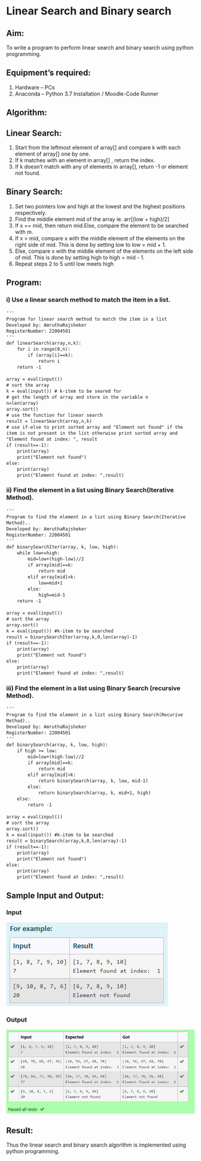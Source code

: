 # Linear Search and Binary search
## Aim:
To write a program to perform linear search and binary search using python programming.
## Equipment’s required:
1.	Hardware – PCs
2.	Anaconda – Python 3.7 Installation / Moodle-Code Runner
## Algorithm:
## Linear Search:
1.	Start from the leftmost element of array[] and compare k with each element of array[] one by one.
2.	If k matches with an element in array[] , return the index.
3.	If k doesn’t match with any of elements in array[], return -1 or element not found.
## Binary Search:
1.	Set two pointers low and high at the lowest and the highest positions respectively.
2.	Find the middle element mid of the array ie. arr[(low + high)/2]
3.	If x == mid, then return mid.Else, compare the element to be searched with m.
4.	If x > mid, compare x with the middle element of the elements on the right side of mid. This is done by setting low to low = mid + 1.
5.	Else, compare x with the middle element of the elements on the left side of mid. This is done by setting high to high = mid - 1.
6.	Repeat steps 2 to 5 until low meets high
## Program:
### i) Use a linear search method to match the item in a list.
```
''' 
Program for linear search method to match the item in a list
Developed by: AmruthaRajsheker
RegisterNumber: 22004501
'''
def linearSearch(array,n,k):
    for i in range(0,n):
        if (array[i]==k):
            return i
    return -1
        
array = eval(input())
# sort the array
k = eval(input()) # k-item to be seared for
# get the length of array and store in the variable n
n=len(array)
array.sort()
# use the function for linear search
result = linearSearch(array,n,k)
# use if-else to print sorted array and "Element not found" if the item is not present in the list otherwise print sorted array and "Element found at index: ", result
if (result==-1):
    print(array)
    print("Element not found")
else:
    print(array)
    print("Element found at index: ",result)

```
### ii) Find the element in a list using Binary Search(Iterative Method).
```
''' 
Program to find the element in a list using Binary Search(Iterative Method)..
Developed by: AmruthaRajsheker
RegisterNumber: 22004501
'''
def binarySearchIter(array, k, low, high):
    while low<=high:
        mid=low+(high-low)//2
        if array[mid]==k:
            return mid
        elif array[mid]<k:
            low=mid+1
        else:
            high=mid-1
    return -1
    
array = eval(input())
# sort the array
array.sort()
k = eval(input()) #k-item to be searched
result = binarySearchIter(array,k,0,len(array)-1)
if (result==-1):
    print(array)
    print("Element not found")
else:
    print(array)
    print("Element found at index: ",result)

```
### iii) Find the element in a list using Binary Search (recursive Method).
```
''' 
Program to find the element in a list using Binary Search(Recurive Method)..
Developed by: AmruthaRajsheker
RegisterNumber: 22004501
'''
def binarySearch(array, k, low, high):
    if high >= low:
        mid=low+(high-low)//2
        if array[mid]==k:
            return mid
        elif array[mid]>k:
            return binarySearch(array, k, low, mid-1)
        else:
            return binarySearch(array, k, mid+1, high)
    else:
        return -1
    
array = eval(input())
# sort the array
array.sort()
k = eval(input()) #k-item to be searched
result = binarySearch(array,k,0,len(array)-1)
if (result==-1):
    print(array)
    print("Element not found")
else:
    print(array)
    print("Element found at index: ",result)

```
## Sample Input and Output:
### Input
![output](/3b.png)
### Output
![output](/3b-out.png)

## Result:
Thus the linear search and binary search algorithm is implemented using python programming.